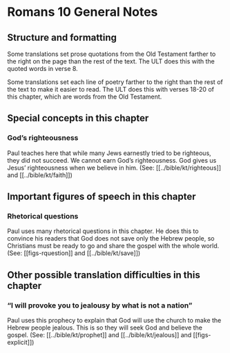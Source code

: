 # Romans 10 General Notes
## Structure and formatting

Some translations set prose quotations from the Old Testament farther to the right on the page than the rest of the text. The ULT does this with the quoted words in verse 8.

Some translations set each line of poetry farther to the right than the rest of the text to make it easier to read. The ULT does this with verses 18-20 of this chapter, which are words from the Old Testament.

## Special concepts in this chapter

### God’s righteousness

Paul teaches here that while many Jews earnestly tried to be righteous, they did not succeed. We cannot earn God’s righteousness. God gives us Jesus’ righteousness when we believe in him. (See: [[../bible/kt/righteous]] and [[../bible/kt/faith]])

## Important figures of speech in this chapter

### Rhetorical questions
Paul uses many rhetorical questions in this chapter. He does this to convince his readers that God does not save only the Hebrew people, so Christians must be ready to go and share the gospel with the whole world. (See: [[figs-rquestion]] and [[../bible/kt/save]])

## Other possible translation difficulties in this chapter

### “I will provoke you to jealousy by what is not a nation”

Paul uses this prophecy to explain that God will use the church to make the Hebrew people jealous. This is so they will seek God and believe the gospel. (See: [[../bible/kt/prophet]] and [[../bible/kt/jealous]] and [[figs-explicit]])